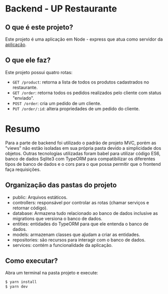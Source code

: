# Backend - UP Restaurante

## O que é este projeto?

Este projeto é uma aplicação em Node - express que atua como servidor da [aplicação](https://github.com/eliriamirna/up-restaurante-frontend).

## O que ele faz?

Este projeto possui quatro rotas:

- `GET /product`: retorna a lista de todos os produtos cadastrados no restaurante.
- `GET /order`: retorna todos os pedidos realizados pelo cliente com status "enviado".
- `POST /order`: cria um pedido de um cliente.
- `PUT /order/:id`: altera propriedades de um pedido do cliente.

# Resumo

Para a parte de backend foi utilizado o padrão de projeto MVC, porém as "views" não estão isoladas em sua própria pasta devido a simplicidade dos objetos. Outras tecnologias utilizadas foram babel para utilizar código ES6, banco de dados Sqlite3 com TypeORM para compatibilizar os diferentes tipos de banco de dados e o cors para o que possa permitir que o frontend faça requisições.

## Organização das pastas do projeto

- public: Arquivos estáticos.
- controllers: responsável por controlar as rotas (chamar serviços e retornar código).
- database: Armazena tudo relacionado ao banco de dados inclusive as migrations que versiona o banco de dados.
- entities: entidades do TypeORM para que ele entenda o banco de dados.
- models: armazenam classes que ajudam a criar as entidades.
- repositories: são recursos para interagir com o banco de dados.
- services: contém a funcionalidade da aplicação.

## Como executar?

Abra um terminal na pasta projeto e execute:

```bash
$ yarn install
$ yarn dev
```
